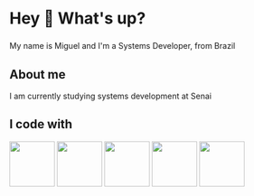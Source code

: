 <h1 align="left">Hey 👋 What's up?</h1>

###

<p align="left">My name is Miguel and I'm a Systems Developer, from Brazil</p>

###

<h2 align="left">About me</h2>
<p align="left">I am currently studying systems development at Senai</p>

###

###

<h2 align="left">I code with</h2>
<p><img src="https://cdn.jsdelivr.net/gh/devicons/devicon@latest/icons/java/java-original.svg" width="80"/> <img src="https://cdn.jsdelivr.net/gh/devicons/devicon@latest/icons/javascript/javascript-plain.svg" width="80"/> 
<img src="https://cdn.jsdelivr.net/gh/devicons/devicon@latest/icons/html5/html5-plain.svg"width="80"/>
<img src="https://cdn.jsdelivr.net/gh/devicons/devicon@latest/icons/css3/css3-plain.svg"  width = "80"/>
<img src="https://cdn.jsdelivr.net/gh/devicons/devicon@latest/icons/cplusplus/cplusplus-original.svg" width = "80" />
</p>

